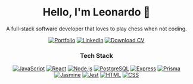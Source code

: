<div align="center">

# Hello, I'm Leonardo 👋

A full-stack software developer that loves to play chess when not coding.

[![Portfolio][Portfolio]][Portfolio-url]
[![LinkedIn][LinkedIn]][LinkedIn-url]
[![Download CV][CV]][CV-url]

### Tech Stack
[![JavaScript][JavaScript]][JavaScript-url]
[![React][React]][React-url]
[![Node.js][Nodejs]][Nodejs-url]
[![PostgreSQL][PostgreSQL]][PostgreSQL-url]
[![Express][Express]][Express-url]
[![Prisma][Prisma]][Prisma-url]
[![Jasmine][Jasmine]][Jasmine-url]
[![Jest][Jest]][Jest-url]
[![HTML][HTML]][HTML-url]
[![CSS][CSS]][CSS-url]

</div>

[LinkedIn]: https://img.shields.io/badge/LinkedIn-0A66C2?style=for-the-badge&logo=linkedin&logoColor=white
[LinkedIn-url]: https://www.linkedin.com/in/leonardo-saraceli-almeida-lodi/
[CV]: https://img.shields.io/badge/Download%20CV-4A90E2?style=for-the-badge&logo=google-drive&logoColor=white
[CV-url]: https://leonardolodi.vercel.app/assets/LeonardoLodiResume-DOMfgXas.pdf
[Portfolio]: https://img.shields.io/badge/Portfolio-000000?style=for-the-badge&logo=vercel&logoColor=white
[Portfolio-url]: https://leonardolodi.vercel.app/
[JavaScript]: https://img.shields.io/badge/JavaScript-F7DF1E?style=for-the-badge&logo=javascript&logoColor=black
[JavaScript-url]: https://www.javascript.com
[React]: https://img.shields.io/badge/React-61DAFB?style=for-the-badge&logo=react&logoColor=black
[React-url]: https://reactjs.org
[Nodejs]: https://img.shields.io/badge/Node.js-339933?style=for-the-badge&logo=nodedotjs&logoColor=white
[Nodejs-url]: https://nodejs.org
[PostgreSQL]: https://img.shields.io/badge/PostgreSQL-336791?style=for-the-badge&logo=postgresql&logoColor=white
[PostgreSQL-url]: https://www.postgresql.org
[Express]: https://img.shields.io/badge/Express-000000?style=for-the-badge&logo=express&logoColor=white
[Express-url]: https://expressjs.com
[Prisma]: https://img.shields.io/badge/Prisma-2D3748?style=for-the-badge&logo=prisma&logoColor=white
[Prisma-url]: https://www.prisma.io
[Jasmine]: https://img.shields.io/badge/Jasmine-8A4182?style=for-the-badge&logo=jasmine&logoColor=white
[Jasmine-url]: https://jasmine.github.io
[Jest]: https://img.shields.io/badge/Jest-C21325?style=for-the-badge&logo=jest&logoColor=white
[Jest-url]: https://jestjs.io
[HTML]: https://img.shields.io/badge/HTML5-E34F26?style=for-the-badge&logo=html5&logoColor=white
[HTML-url]: https://developer.mozilla.org/en-US/docs/Web/HTML
[CSS]: https://img.shields.io/badge/CSS3-1572B6?style=for-the-badge&logo=css3&logoColor=white
[CSS-url]: https://developer.mozilla.org/en-US/docs/Web/CSS
[Email]: https://img.shields.io/badge/Email-D14836?style=for-the-badge&logo=gmail&logoColor=white
[Email-url]: mailto:leonardolodi09@gmail.com

